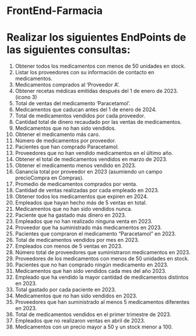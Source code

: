 # FrontEnd-Farmacia
# Realizar los siguientes EndPoints de las siguientes consultas:

1. Obtener todos los medicamentos con menos de 50 unidades en stock.
2. Listar los proveedores con su información de contacto en medicamentos.
3. Medicamentos comprados al ‘Proveedor A’.
4. Obtener recetas médicas emitidas después del 1 de enero de 2023. (icono 3)
5. Total de ventas del medicamento ‘Paracetamol’.
6. Medicamentos que caducan antes del 1 de enero de 2024.
7. Total de medicamentos vendidos por cada proveedor.
8. Cantidad total de dinero recaudado por las ventas de medicamentos.
9. Medicamentos que no han sido vendidos.
10. Obtener el medicamento más caro.
11. Número de medicamentos por proveedor.
12. Pacientes que han comprado Paracetamol.
13. Proveedores que no han vendido medicamentos en el último año.
14. Obtener el total de medicamentos vendidos en marzo de 2023.
15. Obtener el medicamento menos vendido en 2023.
16. Ganancia total por proveedor en 2023 (asumiendo un campo precioCompra en Compras).
17. Promedio de medicamentos comprados por venta.
18. Cantidad de ventas realizadas por cada empleado en 2023.
19. Obtener todos los medicamentos que expiren en 2024.
20. Empleados que hayan hecho más de 5 ventas en total.
21. Medicamentos que no han sido vendidos nunca.
22. Paciente que ha gastado más dinero en 2023.
23. Empleados que no han realizado ninguna venta en 2023.
24. Proveedor que ha suministrado más medicamentos en 2023.
25. Pacientes que compraron el medicamento “Paracetamol” en 2023.
26. Total de medicamentos vendidos por mes en 2023.
27. Empleados con menos de 5 ventas en 2023.
28. Número total de proveedores que suministraron medicamentos en 2023.
29. Proveedores de los medicamentos con menos de 50 unidades en stock.
30. Pacientes que no han comprado ningún medicamento en 2023.
31. Medicamentos que han sido vendidos cada mes del año 2023.
32. Empleado que ha vendido la mayor cantidad de medicamentos distintos en 2023.
33. Total gastado por cada paciente en 2023.
34. Medicamentos que no han sido vendidos en 2023.
35. Proveedores que han suministrado al menos 5 medicamentos diferentes en 2023.
36. Total de medicamentos vendidos en el primer trimestre de 2023.
37. Empleados que no realizaron ventas en abril de 2023.
38. Medicamentos con un precio mayor a 50 y un stock menor a 100.